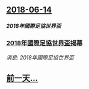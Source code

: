 ## [2018-06-14](/news/2018/06/14/index.md)

##### 2018年國際足協世界盃
### [2018年國際足協世界盃揭幕 ](/news/2018/06/14/2018年國際足協世界盃揭幕.md)
_消息: 2018年國際足協世界盃_

## [前一天...](/news/2018/06/13/index.md)

